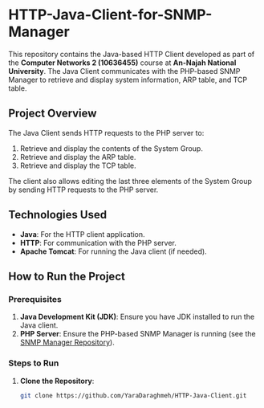 # HTTP-Java-Client-for-SNMP-Manager

This repository contains the Java-based HTTP Client developed as part of the **Computer Networks 2 (10636455)** course at **An-Najah National University**. The Java Client communicates with the PHP-based SNMP Manager to retrieve and display system information, ARP table, and TCP table.

## Project Overview

The Java Client sends HTTP requests to the PHP server to:
1. Retrieve and display the contents of the System Group.
2. Retrieve and display the ARP table.
3. Retrieve and display the TCP table.

The client also allows editing the last three elements of the System Group by sending HTTP requests to the PHP server.

## Technologies Used
- **Java**: For the HTTP client application.
- **HTTP**: For communication with the PHP server.
- **Apache Tomcat**: For running the Java client (if needed).

## How to Run the Project

### Prerequisites
1. **Java Development Kit (JDK)**: Ensure you have JDK installed to run the Java client.
2. **PHP Server**: Ensure the PHP-based SNMP Manager is running (see the [SNMP Manager Repository](https://github.com/YaraDaraghmeh/SNMP-Manager-PHP)).

### Steps to Run
1. **Clone the Repository**:
   ```bash
   git clone https://github.com/YaraDaraghmeh/HTTP-Java-Client.git

